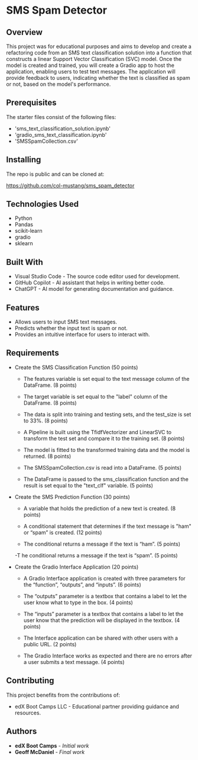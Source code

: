 # SMS Spam Detector 

## Overview
This project was for educational purposes and aims to develop and create a refactoring code from an SMS text classification solution into a function that constructs a linear Support Vector Classification (SVC) model. Once the model is created and trained, you will create a Gradio app to host the application, enabling users to test text messages. The application will provide feedback to users, indicating whether the text is classified as spam or not, based on the model's performance. 

## Prerequisites

The starter files consist of the following files: 
- 'sms_text_classification_solution.ipynb'
- 'gradio_sms_text_classification.ipynb'
- 'SMSSpamCollection.csv'

## Installing
The repo is public and can be cloned at:

https://github.com/col-mustang/sms_spam_detector

## Technologies Used 
- Python
- Pandas
- scikit-learn
- gradio
- sklearn 

## Built With
- Visual Studio Code - The source code editor used for development.
- GitHub Copilot - AI assistant that helps in writing better code.
- ChatGPT - AI model for generating documentation and guidance.

## Features
- Allows users to input SMS text messages.
- Predicts whether the input text is spam or not.
- Provides an intuitive interface for users to interact with.

 ## Requirements
- Create the SMS Classification Function (50 points)

    - The features variable is set equal to the text message column of the DataFrame. (8 points)

    - The target variable is set equal to the "label" column of the DataFrame. (8 points)

    - The data is split into training and testing sets, and the test_size is set to 33%. (8 points)

    - A Pipeline is built using the TfidfVectorizer and LinearSVC to transform the test set and compare it to the training set. (8 points)

    - The model is fitted to the transformed training data and the model is returned. (8 points)

    - The SMSSpamCollection.csv is read into a DataFrame. (5 points)

    - The DataFrame is passed to the sms_classification function and the result is set equal to the "text_clf" variable. (5 points)

- Create the SMS Prediction Function (30 points)
    
    - A variable that holds the prediction of a new text is created. (8 points)

    - A conditional statement that determines if the text message is "ham" or “spam” is created. (12 points)

    - The conditional returns a message if the text is “ham”. (5 points)

    -T he conditional returns a message if the text is “spam”. (5 points)

- Create the Gradio Interface Application (20 points)

    - A Gradio Interface application is created with three parameters for the “function”, “outputs”, and “inputs”. (6 points)

    - The “outputs” parameter is a textbox that contains a label to let the user know what to type in the box. (4 points)

    - The “inputs” parameter is a textbox that contains a label to let the user know that the prediction will be displayed in the textbox. (4 points)

    - The Interface application can be shared with other users with a public URL. (2 points)

    - The Gradio Interface works as expected and there are no errors after a user submits a text message. (4 points)

## Contributing
This project benefits from the contributions of:
- edX Boot Camps LLC - Educational partner providing guidance and resources.

## Authors
* **edX Boot Camps** - *Initial work* 
* **Geoff McDaniel** - *Final work*